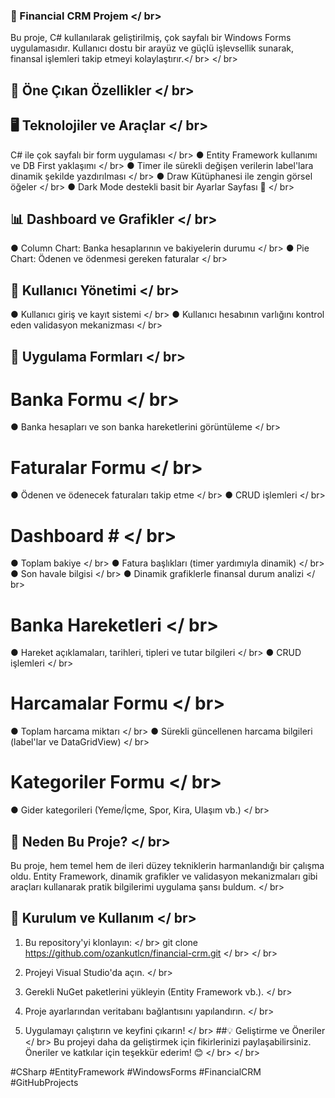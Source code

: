 ### 🚀 Financial CRM Projem  </ br>
Bu proje, C# kullanılarak geliştirilmiş, çok sayfalı bir Windows Forms uygulamasıdır. Kullanıcı dostu bir arayüz ve güçlü işlevsellik sunarak, finansal işlemleri takip etmeyi kolaylaştırır.</ br> </ br>

## 🔑 Öne Çıkan Özellikler  </ br>
## 🖥️ Teknolojiler ve Araçlar  </ br>
C# ile çok sayfalı bir form uygulaması </ br>
 ● Entity Framework kullanımı ve DB First yaklaşımı </ br>
 ● Timer ile sürekli değişen verilerin label'lara dinamik şekilde yazdırılması </ br>
 ● Draw Kütüphanesi ile zengin görsel öğeler </ br>
 ● Dark Mode destekli basit bir Ayarlar Sayfası 🌙 </ br>
## 📊 Dashboard ve Grafikler  </ br>
 ● Column Chart: Banka hesaplarının ve bakiyelerin durumu </ br>
 ● Pie Chart: Ödenen ve ödenmesi gereken faturalar </ br>
## 🔐 Kullanıcı Yönetimi  </ br>
 ● Kullanıcı giriş ve kayıt sistemi </ br>
 ● Kullanıcı hesabının varlığını kontrol eden validasyon mekanizması </ br>
## 📂 Uygulama Formları </ br>
 # Banka Formu </ br>
 ● Banka hesapları ve son banka hareketlerini görüntüleme </ br>
 # Faturalar Formu  </ br>
 ● Ödenen ve ödenecek faturaları takip etme </ br>
 ● CRUD işlemleri </ br>
 # Dashboard # </ br>
● Toplam bakiye </ br>
● Fatura başlıkları (timer yardımıyla dinamik) </ br>
● Son havale bilgisi </ br>
● Dinamik grafiklerle finansal durum analizi </ br>
# Banka Hareketleri  </ br>
● Hareket açıklamaları, tarihleri, tipleri ve tutar bilgileri </ br>
● CRUD işlemleri </ br>
# Harcamalar Formu  </ br>
● Toplam harcama miktarı </ br>
● Sürekli güncellenen harcama bilgileri (label'lar ve DataGridView) </ br>
# Kategoriler Formu  </ br>
● Gider kategorileri (Yeme/İçme, Spor, Kira, Ulaşım vb.) </ br>
## 🚀 Neden Bu Proje?  </ br>
Bu proje, hem temel hem de ileri düzey tekniklerin harmanlandığı bir çalışma oldu. Entity Framework, dinamik grafikler ve validasyon mekanizmaları gibi araçları kullanarak pratik bilgilerimi uygulama şansı buldum. </ br>

## 📂 Kurulum ve Kullanım  </ br>
1. Bu repository'yi klonlayın: </ br>
git clone https://github.com/ozankutlcn/financial-crm.git </ br> </ br>

2. Projeyi Visual Studio'da açın. </ br> 
3. Gerekli NuGet paketlerini yükleyin (Entity Framework vb.). </ br>
4. Proje ayarlarından veritabanı bağlantısını yapılandırın. </ br> 
5. Uygulamayı çalıştırın ve keyfini çıkarın! </ br>
##💡 Geliştirme ve Öneriler </ br>
Bu projeyi daha da geliştirmek için fikirlerinizi paylaşabilirsiniz. Öneriler ve katkılar için teşekkür ederim! 😊 </ br> </ br>

#CSharp #EntityFramework #WindowsForms #FinancialCRM #GitHubProjects

